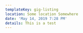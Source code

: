```yaml
---
templateKey: gig-listing
location: Some location Somewhere
date: 'May 14, 2019 7:28 PM'
details: This is a test
---
```


